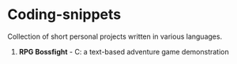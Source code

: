 # Coding-snippets
Collection of short personal projects written in various languages.

1. **RPG Bossfight** - C: a text-based adventure game demonstration
